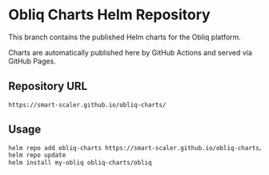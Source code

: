 # Obliq Charts Helm Repository

This branch contains the published Helm charts for the Obliq platform.

Charts are automatically published here by GitHub Actions and served via GitHub Pages.

## Repository URL
`https://smart-scaler.github.io/obliq-charts/`

## Usage
```bash
helm repo add obliq-charts https://smart-scaler.github.io/obliq-charts/
helm repo update
helm install my-obliq obliq-charts/obliq
```

